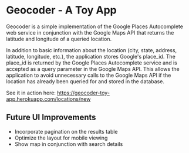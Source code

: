 # Geocoder - A Toy App

Geocoder is a simple implementation of the Google Places Autocomplete web service in conjunction with the Google Maps API
that returns the latitude and longitude of a queried location.

In addition to basic information about the location (city,
state, address, latitude, longitude, etc.), the application stores Google's place_id. The place_id is returned by the
Google Places Autocomplete service and is accepted as a query parameter in the Google Maps API. This allows the application to
avoid unnecessary calls to the Google Maps API if the location has already been queried for and stored in the database.

See it in action here: https://geocoder-toy-app.herokuapp.com/locations/new

## Future UI Improvements
* Incorporate pagination on the results table
* Optimize the layout for mobile viewing
* Show map in conjunction with search details
